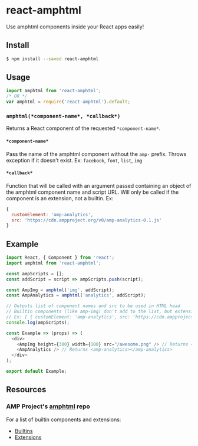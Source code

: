 # react-amphtml
Use amphtml components inside your React apps easily!

## Install
```bash
$ npm install --saved react-amphtml
```

## Usage
```js
import amphtml from 'react-amphtml';
/* OR */
var amphtml = require('react-amphtml').default;
```

### `amphtml(*component-name*, *callback*)`
Returns a React component of the requested `*component-name*`.

#### `*component-name*`
Pass the name of the amphtml component without the `amp-` prefix. Throws exception if it doesn't exist.
Ex: `facebook`, `font`, `list`, `img`

#### `*callback*`
Function that will be called with an argument passed containing an object of the amphtml component name and script URL.
Will only be called if the component is an extension, not a builtin.
Ex:
```js
{
  customElement: 'amp-analytics',
  src: 'https://cdn.ampproject.org/v0/amp-analytics-0.1.js'
}
```

## Example
```js
import React, { Component } from 'react';
import amphtml from 'react-amphtml';

const ampScripts = [];
const addScript = script => ampScripts.push(script);

const AmpImg = amphtml('img', addScript);
const AmpAnalytics = amphtml('analytics', addScript);

// Outputs list of component names and src to be used in HTML head
// Builtin components (like amp-img) don't add to the list, but extensions (like amp-analytics) will
// Ex: [ { customElement: 'amp-analytics', src: 'https://cdn.ampproject.org/v0/amp-analytics-0.1.js' } ]
console.log(ampScripts);

const Example => (props) => (
  <div>
    <AmpImg height={300} width={100} src="/awesome.png" /> // Returns <amp-image height="100" width={300} src="/awesome.png"></amp-image>
    <AmpAnalytics /> // Returns <amp-analytics></amp-analytics>
  </div>
);

export default Example;
```

## Resources
### AMP Project's [amphtml](https://github.com/ampproject/amphtml) repo
For a list of builtin components and extensions:
* [Builtins](https://github.com/ampproject/amphtml/tree/master/builtins)
* [Extensions](https://github.com/ampproject/amphtml/tree/master/extensions)

